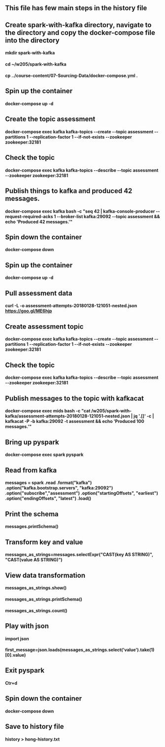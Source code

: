 
## This file has few main steps in the history file

## Create spark-with-kafka directory, navigate to the directory and copy the docker-compose file into the directory
#### mkdir spark-with-kafka
#### cd ~/w205/spark-with-kafka
#### cp ../course-content/07-Sourcing-Data/docker-compose.yml .

## Spin up the container
#### docker-compose up -d

## Create the topic assessment
#### docker-compose exec kafka   kafka-topics     --create     --topic assessment     --partitions 1     --replication-factor 1     --if-not-exists     --zookeeper zookeeper:32181

## Check the topic
#### docker-compose exec kafka   kafka-topics   --describe   --topic assessment   --zookeeper zookeeper:32181

## Publish things to kafka and produced 42 messages.
#### docker-compose exec kafka   bash -c "seq 42 | kafka-console-producer \--request-required-acks 1 \--broker-list kafka:29092 \--topic assessment && echo 'Produced 42 messages.'"

## Spin down the container
#### docker-compose down

## Spin up the container
#### docker-compose up -d

## Pull assessment data
#### curl -L -o assessment-attempts-20180128-121051-nested.json https://goo.gl/ME6hjp

## Create assessment topic
#### docker-compose exec kafka   kafka-topics     --create     --topic assessment     --partitions 1     --replication-factor 1     --if-not-exists     --zookeeper zookeeper:32181

## Check the topic
#### docker-compose exec kafka   kafka-topics   --describe   --topic assessment   --zookeeper zookeeper:32181

## Publish messages to the topic with kafkacat
#### docker-compose exec mids bash -c "cat /w205/spark-with-kafka/assessment-attempts-20180128-121051-nested.json | jq '.[]' -c | kafkacat -P -b kafka:29092 -t assessment && echo 'Produced 100 messages.'"

## Bring up pyspark
#### docker-compose exec spark pyspark

## Read from kafka
#### messages = spark \.read \.format("kafka") \.option("kafka.bootstrap.servers", "kafka:29092") \.option("subscribe","assessment") \.option("startingOffsets", "earliest") \.option("endingOffsets", "latest") \.load() 

## Print the schema
#### messages.printSchema()

## Transform key and value
#### messages_as_strings=messages.selectExpr("CAST(key AS STRING)", "CAST(value AS STRING)")

## View data transformation
#### messages_as_strings.show()
#### messages_as_strings.printSchema()
#### messages_as_strings.count()

## Play with json
#### import json
#### first_message=json.loads(messages_as_strings.select('value').take(1)[0].value)

## Exit pyspark
#### Ctr+d

## Spin down the container
#### docker-compose down

## Save to history file
#### history > hong-history.txt


